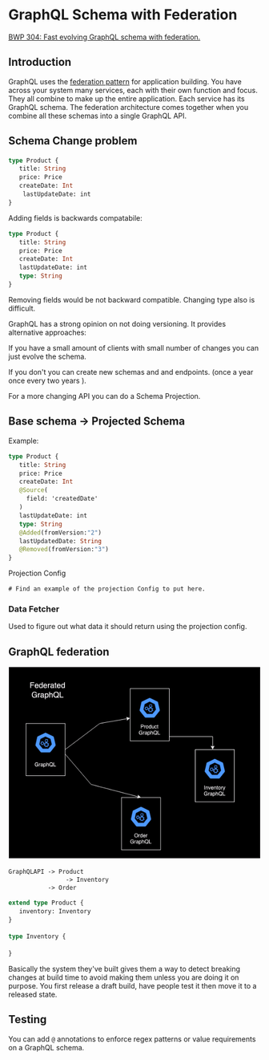 # GraphQL Schema with Federation
[BWP 304: Fast evolving GraphQL schema with federation.](https://www.youtube.com/watch?v=fmpQsbKMQ7E)

## Introduction
GraphQL uses the [federation pattern](https://graphql.com/learn/federated-architecture/) for application building. You have across your
system many services, each with their own function and focus. They all combine to make up the entire application. Each service has its
GraphQL schema. The federation architecture comes together when you combine all these schemas into a single GraphQL API.

## Schema Change problem

```graphql
type Product {
   title: String
   price: Price
   createDate: Int
	lastUpdateDate: int
}

```

Adding fields is backwards compatabile:
```graphql
type Product {
   title: String
   price: Price
   createDate: Int
   lastUpdateDate: int
   type: String
}
```

Removing fields would be not backward compatible. Changing type also is difficult.

GraphQL has a strong opinion on not doing versioning. It provides alternative approaches:

If you have a small amount of clients with small number of changes you can just evolve the schema.

If you don't you can create new schemas and and endpoints. (once a year once every two years ).

For a more changing API you can do a Schema Projection.

## Base schema -> Projected Schema

Example:

```graphql
type Product {
   title: String
   price: Price
   createDate: Int
   @Source(
     field: 'createdDate'
   )
   lastUpdateDate: int
   type: String
   @Added(fromVersion:"2")
   lastUpdatedDate: String
   @Removed(fromVersion:"3")
}
```

Projection Config
```
# Find an example of the projection Config to put here.
```

### Data Fetcher
Used to figure out what data it should return using the projection config.

## GraphQL federation

![](FederatedGraphQL.png)

```
GraphQLAPI -> Product
                -> Inventory
           -> Order
```

```graphql
extend type Product {
   inventory: Inventory
}

type Inventory {

}
```

Basically the system they've built gives them a way to detect breaking changes at build time to avoid making them unless you are doing it on purpose. You first release a draft build, have people test it then move it to a released state.

## Testing
You can add `@` annotations to enforce regex patterns or value requirements on a GraphQL schema.
